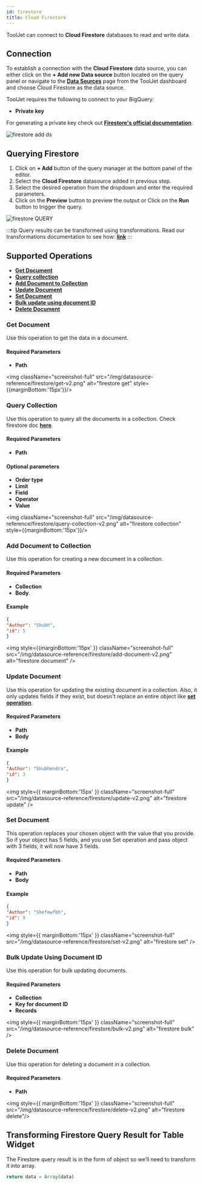 ```yaml
---
id: firestore
title: Cloud Firestore
---
```


ToolJet can connect to **Cloud Firestore** databases to read and write data.

<div style={{paddingTop:'24px'}}>

## Connection 

To establish a connection with the **Cloud Firestore** data source, you can either click on the **+ Add new Data source** button located on the query panel or navigate to the **[Data Sources](./overview)** page from the ToolJet dashboard and choose Cloud Firestore as the data source.

ToolJet requires the following to connect to your BigQuery:
- **Private key**

For generating a private key check out **[Firestore's official documentation](https://cloud.google.com/iam/docs/creating-managing-service-account-keys#iam-service-account-keys-create-console)**.

<img className="screenshot-full" src="/img/datasource-reference/firestore/add-ds-firestore-v2.png"  alt="firestore add ds"/>

</div>

<div style={{paddingTop:'24px'}}>

## Querying Firestore 

1. Click on **+ Add** button of the query manager at the bottom panel of the editor.
2. Select the **Cloud Firestore** datasource added in previous step.
3. Select the desired operation from the dropdown and enter the required parameters.
4. Click on the **Preview** button to preview the output or Click on the **Run** button to trigger the query.

<img className="screenshot-full" src="/img/datasource-reference/firestore/firestore-query-v2.png" alt="firestore QUERY" />

:::tip
Query results can be transformed using transformations. Read our transformations documentation to see how: **[link](../tutorial/transformations)**
:::

</div>

<div style={{paddingTop:'24px'}}>

## Supported Operations
- **[Get Document](#get-document)**
- **[Query collection](#query-collection)**
- **[Add Document to Collection](#add-document-to-collection)** 
- **[Update Document](#update-document)** 
- **[Set Document](#set-document)**
- **[Bulk update using document ID](#bulk-update-using-document-id)**
- **[Delete Document](#delete-document)**

### Get Document

Use this operation to get the data in a document.

#### Required Parameters

- **Path**

<img className="screenshot-full" src="/img/datasource-reference/firestore/get-v2.png" alt="firestore get" style={{marginBottom:'15px'}}/>

### Query Collection

Use this operation to query all the documents in a collection. Check firestore doc **[here](https://firebase.google.com/docs/reference/js/v8/firebase.database.Query)**.

#### Required Parameters

- **Path**

#### Optional parameters

- **Order type**
- **Limit**
- **Field**
- **Operator**
- **Value**

<img className="screenshot-full" src="/img/datasource-reference/firestore/query-collection-v2.png" alt="firestore collection" style={{marginBottom:'15px'}}/>

### Add Document to Collection

Use this operation for creating a new document in a collection.

#### Required Parameters

- **Collection**
- **Body**. 

#### Example
```json
{
"Author": "Shubh",
"id": 5
}
```

<img style={{marginBottom:'15px' }} className="screenshot-full" src="/img/datasource-reference/firestore/add-document-v2.png" alt="firestore document" />

### Update Document

Use this operation for updating the existing document in a collection. Also, it only updates fields if they exist, but doesn't replace an entire object like **[set operation](#set-document)**.

#### Required Parameters

- **Path**
- **Body**

#### Example
```json
{
"Author": "Shubhendra",
"id": 3
}
```

<img style={{ marginBottom:'15px' }} className="screenshot-full" src="/img/datasource-reference/firestore/update-v2.png" alt="firestore update" />

### Set Document

This operation replaces your chosen object with the value that you provide. So if your object has 5 fields, and you use Set operation and pass object with 3 fields, it will now have 3 fields.

#### Required Parameters

- **Path**
- **Body** 

#### Example
```json
{
"Author": "Shefewfbh",
"id": 9
}
```

<img style={{ marginBottom:'15px' }} className="screenshot-full" src="/img/datasource-reference/firestore/set-v2.png" alt="firestore set" />

### Bulk Update Using Document ID

Use this operation for bulk updating documents.

#### Required Parameters

- **Collection**
- **Key for document ID**
- **Records**

<img style={{ marginBottom:'15px' }} className="screenshot-full" src="/img/datasource-reference/firestore/bulk-v2.png" alt="firestore bulk" />

### Delete Document

Use this operation for deleting a document in a collection.

#### Required Parameters

- **Path**

<img style={{ marginBottom:'15px' }} className="screenshot-full" src="/img/datasource-reference/firestore/delete-v2.png" alt="firestore delete"/>

</div>

<div style={{paddingTop:'24px', paddingBottom:'24px'}}>

## Transforming Firestore Query Result for Table Widget

The Firestore query result is in the form of object so we’ll need to transform it into array.

```js
return data = Array(data)
```

</div>